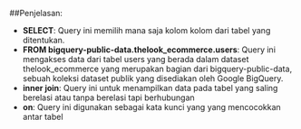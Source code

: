 ##Penjelasan: 

- **SELECT**: Query ini memilih mana saja kolom kolom dari tabel yang ditentukan. 
- **FROM bigquery-public-data.thelook_ecommerce.users**: Query ini mengakses data dari tabel users yang berada dalam dataset thelook_ecommerce yang merupakan bagian dari bigquery-public-data, sebuah koleksi dataset publik yang disediakan oleh Google BigQuery. 
- **inner join**: Query ini untuk menampilkan data pada tabel yang saling berelasi atau tanpa berelasi tapi berhubungan
- **on**: Query ini digunakan sebagai kata kunci yang yang mencocokkan antar tabel
